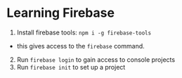 # Learning Firebase



1. Install firebase tools: `npm i -g firebase-tools`
  - this gives access to the `firebase` command. 
2. Run `firebase login` to gain access to console projects
3. Run `firebase init` to set up a project